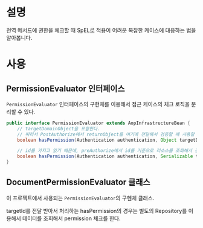 # 설명
전역 메서드에 권한을 체크할 때 SpEL로 적용이 어려운 복잡한 케이스에 대응하는 법을 알아봅니다. 

# 사용
## PermissionEvaluator 인터페이스
`PermissionEvaluator` 인터페이스의 구현체를 이용해서 접근 케이스의 체크 로직을 분리할 수 있다. 
```java
public interface PermissionEvaluator extends AopInfrastructureBean {
    // targetDomainObject을 포함한다. 
    // 따라서 PostAuthorize에서 returnObject를 여기에 전달해서 검증할 때 사용할 수 있을것 같다.
	boolean hasPermission(Authentication authentication, Object targetDomainObject, Object permission);

    // id를 가지고 있기 때문에, preAuthorize에서 id를 기준으로 리소스를 조회해서 검증할 수 있다.
	boolean hasPermission(Authentication authentication, Serializable targetId, String targetType, Object permission);
}
```

## DocumentPermissionEvaluator 클래스
이 프로젝트에서 사용되는 `PermissionEvaluator`의 구헨체 클래스.

targetId를 전달 받아서 처리하는 hasPermission의 경우는 별도의 Repository를 이용해서 데이터를 조회해서 permission 체크를 한다. 